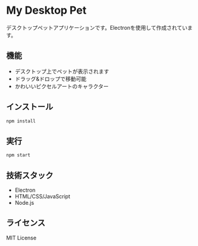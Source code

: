# My Desktop Pet

デスクトップペットアプリケーションです。Electronを使用して作成されています。

## 機能

- デスクトップ上でペットが表示されます
- ドラッグ&ドロップで移動可能
- かわいいピクセルアートのキャラクター

## インストール

```bash
npm install
```

## 実行

```bash
npm start
```

## 技術スタック

- Electron
- HTML/CSS/JavaScript
- Node.js

## ライセンス

MIT License 